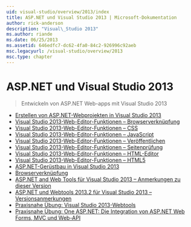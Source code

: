```yaml
---
uid: visual-studio/overview/2013/index
title: ASP.NET und Visual Studio 2013 | Microsoft-Dokumentation
author: rick-anderson
description: "Visual\_Studio 2013"
ms.author: riande
ms.date: 06/25/2013
ms.assetid: 646edfc7-dc62-4fa0-84c2-926996c92aeb
msc.legacyurl: /visual-studio/overview/2013
msc.type: chapter
---
```

<a name="aspnet-and-visual-studio-2013"></a>ASP.NET und Visual Studio 2013
====================
> Entwickeln von ASP.NET Web-apps mit Visual Studio 2013


- [Erstellen von ASP.NET-Webprojekten in Visual Studio 2013](creating-web-projects-in-visual-studio.md)
- [Visual Studio 2013-Web-Editor-Funktionen – Browserverknüpfung](visual-studio-2013-web-editor-features-browser-link.md)
- [Visual Studio 2013-Web-Editor-Funktionen – CSS](visual-studio-2013-web-editor-features-css.md)
- [Visual Studio 2013-Web-Editor-Funktionen – JavaScript](visual-studio-2013-web-editor-features-javascript.md)
- [Visual Studio 2013-Web-Editor-Funktionen – Veröffentlichen](visual-studio-2013-web-editor-features-publishing.md)
- [Visual Studio 2013-Web-Editor-Funktionen – Seitenprüfung](visual-studio-2013-web-editor-features-page-inspector.md)
- [Visual Studio 2013-Web-Editor-Funktionen – HTML-Editor](visual-studio-2013-web-editor-features-html-editor.md)
- [Visual Studio 2013-Web-Editor-Funktionen – HTML5](visual-studio-2013-web-editor-features-html5.md)
- [ASP.NET-Gerüstbau in Visual Studio 2013](aspnet-scaffolding-overview.md)
- [Browserverknüpfung](using-browser-link.md)
- [ASP.NET and Web Tools für Visual Studio 2013 – Anmerkungen zu dieser Version](release-notes.md)
- [ASP.NET und Webtools 2013.2 für Visual Studio 2013 – Versionsanmerkungen](aspnet-and-web-tools-20132-preview-for-visual-studio-2013-release-notes.md)
- [Praxisnahe Übung: Visual Studio 2013-Webtools](visual-studio-2013-web-tools.md)
- [Praxisnahe Übung: One ASP.NET: Die Integration von ASP.NET Web Forms, MVC und Web-API](one-aspnet-integrating-aspnet-web-forms-mvc-and-web-api.md)
